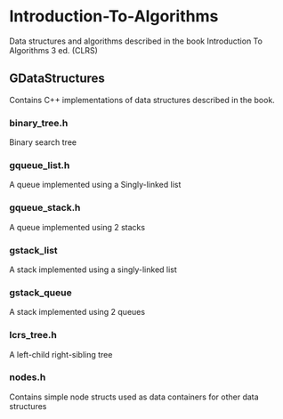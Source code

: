# Introduction-To-Algorithms
Data structures and algorithms described in the book Introduction To Algorithms 3 ed. (CLRS)

## GDataStructures
Contains C++ implementations of data structures described in the book.

### binary_tree.h
Binary search tree 

### gqueue_list.h
A queue implemented using a Singly-linked list

### gqueue_stack.h
A queue implemented using 2 stacks

### gstack_list
A stack implemented using a singly-linked list

### gstack_queue
A stack implemented using 2 queues

### lcrs_tree.h
A left-child right-sibling tree

### nodes.h
Contains simple node structs used as data containers for other data structures



